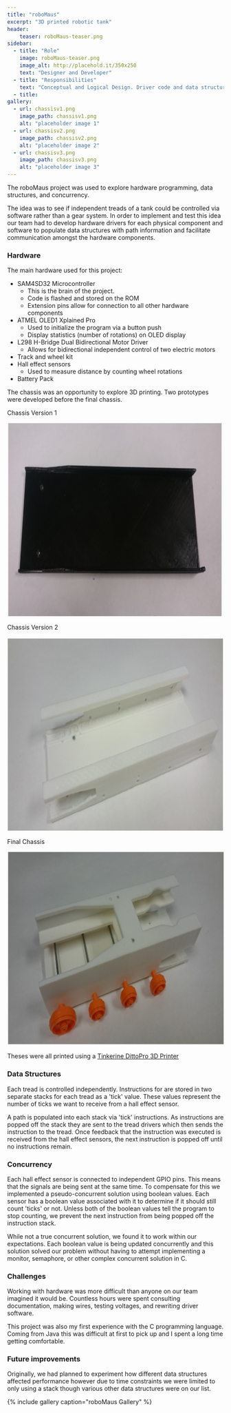 ```yaml
---
title: "roboMaus"
excerpt: "3D printed robotic tank"
header:
    teaser: roboMaus-teaser.png
sidebar:
  - title: "Role"
    image: roboMaus-teaser.png
    image_alt: http://placehold.it/350x250
    text: "Designer and Developer"
  - title: "Responsibilities"
    text: "Conceptual and Logical Design. Driver code and data structure implementation"
  - title: 
gallery:
  - url: chassisv1.png
    image_path: chassisv1.png
    alt: "placeholder image 1"
  - url: chassisv2.png
    image_path: chassisv2.png
    alt: "placeholder image 2"
  - url: chassisv3.png
    image_path: chassisv3.png
    alt: "placeholder image 3"
---
```


The roboMaus project was used to explore hardware programming,
data structures, and concurrency.

The idea was to see if independent treads of a tank could be controlled
via software rather than a gear system. In order to implement and test
this idea our team had to develop hardware drivers for each physical
component and software to populate data structures with path information and
facilitate communication amongst the hardware components.

### Hardware
The main hardware used for this project:

- SAM4SD32 Microcontroller
    - This is the brain of the project.
    - Code is flashed and stored on the ROM
    - Extension pins allow for connection to all other hardware components
- ATMEL OLED1 Xplained Pro
    - Used to initialize the program via a button push
    - Display statistics (number of rotations) on OLED display
- L298 H-Bridge Dual Bidirectional Motor Driver
    - Allows for bidirectional independent control of two electric motors
- Track and wheel kit
- Hall effect sensors
    - Used to measure distance by counting wheel rotations
- Battery Pack

The chassis was an opportunity to explore 3D printing. Two prototypes were
developed before the final chassis.

Chassis Version 1

<img src="/images/chassisv1.png" height="450" width="600">

Chassis Version 2

<img src="/images/chassisv2.png" height="450" width="600">

Final Chassis

<img src="/images/chassisv3.png" height="450" width="600">

Theses were all printed using a [Tinkerine DittoPro 3D Printer](https://store.tinkerine.com/products/ditto-pro)

### Data Structures
Each tread is controlled independently. Instructions for are stored in
two separate stacks for each tread as a 'tick' value. These values represent
the number of ticks we want to receive from a hall effect sensor.

A path is populated into each stack via 'tick' instructions. As instructions
are popped off the stack they are sent to the tread drivers which then sends the instruction
to the tread. Once feedback that the instruction was executed is
received from the hall effect sensors, the next instruction is popped off until
no instructions remain.


### Concurrency
Each hall effect sensor is connected to independent GPIO pins. This means
that the signals are being sent at the same time. To compensate for this
we implemented a pseudo-concurrent solution using boolean values. Each
sensor has a boolean value associated with it to determine if it should
still count 'ticks' or not. Unless both of the boolean values tell the
program to stop counting, we prevent the next instruction from being
popped off the instruction stack.

While not a true concurrent solution, we found it to work within our
expectations. Each boolean value is being updated concurrently and this
solution solved our problem without having to attempt implementing a
monitor, semaphore, or other complex concurrent solution in C.

### Challenges
Working with hardware was more difficult than anyone on our team imagined
it would be. Countless hours were spent consulting documentation, making
wires, testing voltages, and rewriting driver software.

This project was also my first experience with the C programming language.
Coming from Java this was difficult at first to pick up and I spent a
long time getting comfortable.

### Future improvements
Originally, we had planned to experiment how different data structures
affected performance however due to time constraints we were limited to
only using a stack though various other data structures were on our list.

{% include gallery caption="roboMaus Gallery" %}